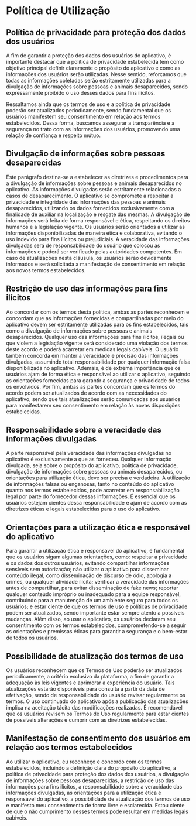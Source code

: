 # Política de Utilização

## Política de privacidade para proteção dos dados dos usuários

A fim de garantir a proteção dos dados dos usuários do aplicativo, é importante destacar que a política de privacidade estabelecida tem como objetivo principal definir claramente o propósito do aplicativo e como as informações dos usuários serão utilizadas. Nesse sentido, reforçamos que todas as informações coletadas serão estritamente utilizadas para a divulgação de informações sobre pessoas e animais desaparecidos, sendo expressamente proibido o uso desses dados para fins ilícitos.

Ressaltamos ainda que os termos de uso e a política de privacidade poderão ser atualizados periodicamente, sendo fundamental que os usuários manifestem seu consentimento em relação aos termos estabelecidos. Dessa forma, buscamos assegurar a transparência e a segurança no trato com as informações dos usuários, promovendo uma relação de confiança e respeito mútuo.

## Divulgação de informações sobre pessoas desaparecidas
Este parágrafo destina-se a estabelecer as diretrizes e procedimentos para a divulgação de informações sobre pessoas e animais desaparecidos no aplicativo. As informações divulgadas serão estritamente relacionadas a casos de desaparecimento. O aplicativo se compromete a respeitar a privacidade e integridade das informações das pessoas e animais desaparecidos, utilizando os dados fornecidos exclusivamente com a finalidade de auxiliar na localização e resgate das mesmas. A divulgação de informações será feita de forma responsável e ética, respeitando os direitos humanos e a legislação vigente. Os usuários serão orientados a utilizar as informações disponibilizadas de maneira ética e colaborativa, evitando o uso indevido para fins ilícitos ou prejudiciais. A veracidade das informações divulgadas será de responsabilidade do usuário que colocou as informações e poderá ser verificado pelas autoridades competentes. Em caso de atualizações nesta cláusula, os usuários serão devidamente informados e será solicitada a manifestação de consentimento em relação aos novos termos estabelecidos.

## Restrição de uso das informações para fins ilícitos
Ao concordar com os termos desta política, ambas as partes reconhecem e concordam que as informações fornecidas e compartilhadas por meio do aplicativo devem ser estritamente utilizadas para os fins estabelecidos, tais como a divulgação de informações sobre pessoas e animais desaparecidos. Qualquer uso das informações para fins ilícitos, ilegais ou que violem a legislação vigente será considerado uma violação dos termos deste acordo e poderá acarretar em medidas legais cabíveis. O usuário também concorda em manter a veracidade e precisão das informações divulgadas, assumindo total responsabilidade por qualquer informação falsa disponibilizada no aplicativo. Ademais, é de extrema importância que os usuários ajam de forma ética e responsável ao utilizar o aplicativo, seguindo as orientações fornecidas para garantir a segurança e privacidade de todos os envolvidos. Por fim, ambas as partes concordam que os termos do acordo podem ser atualizados de acordo com as necessidades do aplicativo, sendo que tais atualizações serão comunicadas aos usuários para manifestarem seu consentimento em relação às novas disposições estabelecidas.

## Responsabilidade sobre a veracidade das informações divulgadas
A parte responsável pela veracidade das informações divulgadas no aplicativo é exclusivamente a que as forneceu. Qualquer informação divulgada, seja sobre o propósito do aplicativo, política de privacidade, divulgação de informações sobre pessoas ou animais desaparecidos, ou orientações para utilização ética, deve ser precisa e verdadeira. A utilização de informações falsas ou enganosas, tanto no conteúdo do aplicativo quanto nos termos estabelecidos, pode acarretar em responsabilização legal por parte do fornecedor dessas informações. É essencial que os usuários estejam cientes dessa responsabilidade e ajam de acordo com as diretrizes éticas e legais estabelecidas para o uso do aplicativo.

## Orientações para a utilização ética e responsável do aplicativo
Para garantir a utilização ética e responsável do aplicativo, é fundamental que os usuários sigam algumas orientações, como: respeitar a privacidade e os dados dos outros usuários, evitando compartilhar informações sensíveis sem autorização; não utilizar o aplicativo para disseminar conteúdo ilegal, como disseminação de discurso de ódio, apologia a crimes, ou qualquer atividade ilícita; verificar a veracidade das informações antes de compartilhar, para evitar disseminação de fake news; reportar qualquer conteúdo impróprio ou inadequado para a equipe responsável, contribuindo para a manutenção de um ambiente seguro para todos os usuários; e estar ciente de que os termos de uso e políticas de privacidade podem ser atualizados, sendo importante estar sempre atento a possíveis mudanças. Além disso, ao usar o aplicativo, os usuários declaram seu consentimento com os termos estabelecidos, comprometendo-se a seguir as orientações e premissas éticas para garantir a segurança e o bem-estar de todos os usuários.

## Possibilidade de atualização dos termos de uso
Os usuários reconhecem que os Termos de Uso poderão ser atualizados periodicamente, a critério exclusivo da plataforma, a fim de garantir a adequação às leis vigentes e aprimorar a experiência do usuário. Tais atualizações estarão disponíveis para consulta a partir da data de efetivação, sendo de responsabilidade do usuário revisar regularmente os termos. O uso continuado do aplicativo após a publicação das atualizações implica na aceitação tácita das modificações realizadas. É recomendável que os usuários revisem os Termos de Uso regularmente para estar cientes de possíveis alterações e cumprir com as diretrizes estabelecidas.

## Manifestação de consentimento dos usuários em relação aos termos estabelecidos
Ao utilizar o aplicativo, eu reconheço e concordo com os termos estabelecidos, incluindo a definição clara do propósito do aplicativo, a política de privacidade para proteção dos dados dos usuários, a divulgação de informações sobre pessoas desaparecidas, a restrição de uso das informações para fins ilícitos, a responsabilidade sobre a veracidade das informações divulgadas, as orientações para a utilização ética e responsável do aplicativo, a possibilidade de atualização dos termos de uso e manifesto meu consentimento de forma livre e esclarecida. Estou ciente de que o não cumprimento desses termos pode resultar em medidas legais cabíveis.